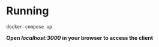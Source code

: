 # Running
```console
docker-compose up
```
**Open _localhost:3000_ in your browser to access the client**
